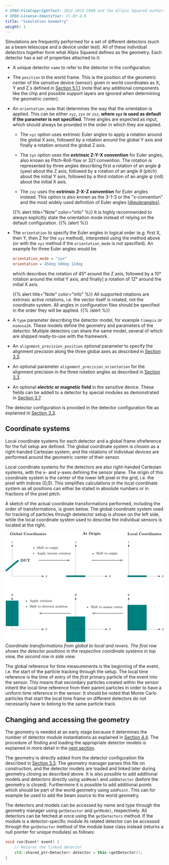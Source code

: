 ```yaml
---
# SPDX-FileCopyrightText: 2022-2023 CERN and the Allpix Squared authors
# SPDX-License-Identifier: CC-BY-4.0
title: "Simulation Geometry"
weight: 1
---
```


Simulations are frequently performed for a set of different detectors (such as a beam telescope and a device under test). All
of these individual detectors together form what Allpix Squared defines as the geometry. Each detector has a set of
properties attached to it:

- A unique detector `name` to refer to the detector in the configuration.

- The `position` in the world frame. This is the position of the geometric center of the sensitive device (sensor) given in
  world coordinates as X, Y and Z s defined in [Section 5.1.1](#coordinate-systems) (note that any
  additional components like the chip and possible support layers are ignored when determining the geometric center).

- An `orientation_mode` that determines the way that the orientation is applied. This can be either `xyz`, `zyx` or `zxz`,
  **where `xyz` is used as default if the parameter is not specified**. Three angles are expected as input, which should
  always be provided in the order in which they are applied.

  - The `xyz` option uses extrinsic Euler angles to apply a rotation around the global X axis, followed by a rotation
    around the global Y axis and finally a rotation around the global Z axis.

  - The `zyx` option uses the **extrinsic Z-Y-X convention** for Euler angles, also known as Pitch-Roll-Yaw or 321
    convention. The rotation is represented by three angles describing first a rotation of an angle $`\phi`$ (yaw) about
    the Z axis, followed by a rotation of an angle $`\theta`$ (pitch) about the initial Y axis, followed by a third
    rotation of an angle $`\psi`$ (roll) about the initial X axis.

  - The `zxz` uses the **extrinsic Z-X-Z convention** for Euler angles instead. This option is also known as the 3-1-3 or
    the "x-convention" and the most widely used definition of Euler angles \[[@eulerangles]\].

  {{% alert title="Note" color="info" %}}
  It is highly recommended to always explicitly state the orientation mode instead of relying on the default configuration.
  {{% /alert %}}

- The `orientation` to specify the Euler angles in logical order (e.g. first X, then Y, then Z for the `xyz` method),
  interpreted using the method above (or with the `xyz` method if the `orientation_mode` is not specified). An example for
  three Euler angles would be
  ```ini
  orientation_mode = "zyx"
  orientation = 45deg 10deg 12deg
  ```
  which describes the rotation of 45° around the Z axis, followed by a 10° rotation around the initial Y axis, and finally]
  a rotation of 12° around the initial X axis.

  {{% alert title="Note" color="info" %}}
  All supported rotations are extrinsic active rotations, i.e. the vector itself is rotated, not the coordinate system. All
  angles in configuration files should be specified in the order they will be applied.
  {{% /alert %}}

- A `type` parameter describing the detector model, for example `timepix` or `mimosa26`. These models define the geometry
  and parameters of the detector. Multiple detectors can share the same model, several of which are shipped ready-to-use
  with the framework.

- An `alignment_precision_position` optional parameter to specify the alignment precision along the three global axes as
  described in [Section 3.3](../03_getting_started/03_detector_configuration.md).

- An optional parameter `alignment_precision_orientation` for the alignment precision in the three rotation angles as
  described in [Section 3.3](../03_getting_started/03_detector_configuration.md).

- An optional **electric or magnetic field** in the sensitive device. These fields can be added to a detector by special
  modules as demonstrated in [Section 3.7](../03_getting_started/07_extending_simulation_chain.md#electric-fields).

The detector configuration is provided in the detector configuration file as explained in
[Section 3.3](../03_getting_started/03_detector_configuration.md).

## Coordinate systems

Local coordinate systems for each detector and a global frame ofreference for the full setup are defined. The global
coordinate system is chosen as a right-handed Cartesian system, and the rotations of individual devices are performed around
the geometric center of their sensor.

Local coordinate systems for the detectors are also right-handed Cartesian systems, with the x- and y-axes defining the
sensor plane. The origin of this coordinate system is the center of the lower left pixel in the grid, i.e. the pixel with
indices (0,0). This simplifies calculations in the local coordinate system as all positions can either be stated in absolute
numbers or in fractions of the pixel pitch.

A sketch of the actual coordinate transformations performed, including the order of transformations, is given below. The
global coordinate system used for tracking of particles through detetector setup is shown on the left side, while the local
coordinate system used to describe the individual sensors is located at the right.

![](./transformations.png)\
*Coordinate transformations from global to local and revers. The first row shows the detector positions in the respective
coordinate systems in top view, the second row in side view.*

The global reference for time measurements is the beginning of the event, i.e. the start of the particle tracking through the
setup. The local time reference is the time of entry of the *first* primary particle of the event into the sensor. This means
that secondary particles created within the sensor inherit the local time reference from their parent particles in order to
have a uniform time reference in the sensor. It should be noted that Monte Carlo particles that start the local time frame on
different detectors do not necessarily have to belong to the same particle track.

## Changing and accessing the geometry

The geometry is needed at an early stage because it determines the number of detector module instantiations as explained
in [Section 4.4](../04_framework/04_modules.md#module-instantiation). The procedure of finding and loading the appropriate
detector models is explained in more detail in the [next section](./02_models.md).

The geometry is directly added from the detector configuration file described in
[Section 3.3](../03_getting_started/03_detector_configuration.md). The geometry manager parses this file on construction, and
the detector models are loaded and linked later during geometry closing as described above. It is also possible to add
additional models and detectors directly using `addModel` and `addDetector` (before the geometry is closed). Furthermore it
is possible to add additional points which should be part of the world geometry using `addPoint`. This can for example be
used to add the beam source to the world geometry.

The detectors and models can be accessed by name and type through the geometry manager using `getDetector` and `getModel`,
respectively. All detectors can be fetched at once using the `getDetectors` method. If the module is a detector-specific
module its related detector can be accessed through the `getDetector` method of the module base class instead (returns a null
pointer for unique modules) as follows:

```cpp
void run(Event* event) {
    // Returns the linked detector
    std::shared_ptr<Detector> detector = this->getDetector();
}
```

[@eulerangles]: https://mathworld.wolfram.com/EulerAngles.html
